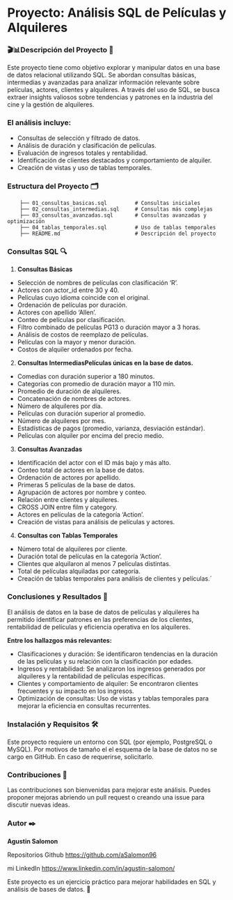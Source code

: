 # Proyecto: Análisis SQL de Películas y Alquileres 
### **🎬📊Descripción del Proyecto 📝**
Este proyecto tiene como objetivo explorar y manipular datos en una base de datos relacional utilizando SQL. Se abordan consultas básicas, intermedias y avanzadas para analizar información relevante sobre películas, actores, clientes y alquileres. A través del uso de SQL, se busca extraer insights valiosos sobre tendencias y patrones en la industria del cine y la gestión de alquileres.

### **El análisis incluye:**
-   Consultas de selección y filtrado de datos.
-   Análisis de duración y clasificación de películas.
-   Evaluación de ingresos totales y rentabilidad.
-   Identificación de clientes destacados y comportamiento de alquiler.
-   Creación de vistas y uso de tablas temporales.

### **Estructura del Proyecto 🗂️**
        ├── 01_consultas_basicas.sql         # Consultas iniciales
        ├── 02_consultas_intermedias.sql     # Consultas más complejas
        ├── 03_consultas_avanzadas.sql       # Consultas avanzadas y optimización
        ├── 04_tablas_temporales.sql         # Uso de tablas temporales
        ├── README.md                        # Descripción del proyecto      


### **Consultas SQL 🔍**
1. **Consultas Básicas**
-   Selección de nombres de películas con clasificación ‘R’.
-   Actores con actor_id entre 30 y 40.
-   Películas cuyo idioma coincide con el original.
-   Ordenación de películas por duración.
-   Actores con apellido ‘Allen’.
-   Conteo de películas por clasificación.
-   Filtro combinado de películas PG13 o duración mayor a 3 horas.
-   Análisis de costos de reemplazo de películas.
-   Películas con la mayor y menor duración.
-   Costos de alquiler ordenados por fecha.

2. **Consultas IntermediasPelículas únicas en la base de datos.**
-   Comedias con duración superior a 180 minutos.
- Categorías con promedio de duración mayor a 110 min.
- Promedio de duración de alquileres.
- Concatenación de nombres de actores.
- Número de alquileres por día.
- Películas con duración superior al promedio.
- Número de alquileres por mes.
- Estadísticas de pagos (promedio, varianza, desviación estándar).
- Películas con alquiler por encima del precio medio.

3. **Consultas Avanzadas**
-   Identificación del actor con el ID más bajo y más alto.
- Conteo total de actores en la base de datos.
- Ordenación de actores por apellido.
- Primeras 5 películas de la base de datos.
- Agrupación de actores por nombre y conteo.
- Relación entre clientes y alquileres.
- CROSS JOIN entre film y category.
- Actores en películas de la categoría ‘Action’.
- Creación de vistas para análisis de películas y actores.
4. **Consultas con Tablas Temporales**
-   Número total de alquileres por cliente.
-   Duración total de películas en la categoría ‘Action’.
-   Clientes que alquilaron al menos 7 películas distintas.
-   Total de películas alquiladas por categoría.
-   Creación de tablas temporales para análisis de clientes y películas.´

### **Conclusiones y Resultados** 📌
El análisis de datos en la base de datos de películas y alquileres ha permitido identificar patrones en las preferencias de los clientes, rentabilidad de películas y eficiencia operativa en los alquileres. 

**Entre los hallazgos más relevantes:**

-   Clasificaciones y duración: Se identificaron tendencias en la duración de las películas y su relación con la clasificación por edades.
-   Ingresos y rentabilidad: Se analizaron los ingresos generados por alquileres y la rentabilidad de películas específicas.
-   Clientes y comportamiento de alquiler: Se encontraron clientes frecuentes y su impacto en los ingresos.
-   Optimización de consultas: Uso de vistas y tablas temporales para mejorar la eficiencia en consultas recurrentes.

### **Instalación y Requisitos 🛠️** 
Este proyecto requiere un entorno con SQL (por ejemplo, PostgreSQL o MySQL). Por motivos de tamaño el el esquema de la base de datos no se cargo en GitHub. En caso de requerirse, solicitarlo.

### **Contribuciones 🤝** 
Las contribuciones son bienvenidas para mejorar este análisis. Puedes proponer mejoras abriendo un pull request o creando una issue para discutir nuevas ideas.

### **Autor ✒️** 
**Agustin Salomon**

Repositorios Github
https://github.com/aSalomon96

mi LinkedIn https://www.linkedin.com/in/agustin-salomon/

Este proyecto es un ejercicio práctico para mejorar habilidades en SQL y análisis de bases de datos. 🚀
